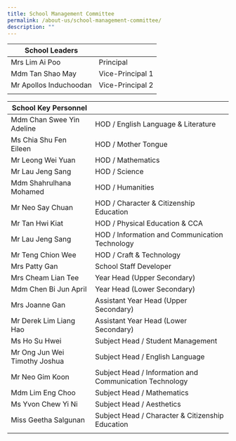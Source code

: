```yaml
---
title: School Management Committee
permalink: /about-us/school-management-committee/
description: ""
---
```

| School Leaders |  |
|---|---|
| Mrs Lim Ai Poo | Principal |
| Mdm Tan Shao May | Vice-Principal 1 |
|  Mr Apollos Induchoodan | Vice-Principal 2 |
| | | 

| School Key Personnel |  |
|---|---|
| Mdm Chan Swee Yin Adeline | HOD / English Language & Literature |
| Ms Chia Shu Fen Eileen | HOD / Mother Tongue  |
| Mr Leong Wei Yuan | HOD / Mathematics |
| Mr Lau Jeng Sang  | HOD / Science  |
| Mdm Shahrulhana Mohamed   | HOD / Humanities |
| Mr Neo Say Chuan  | HOD / Character & Citizenship Education  |
| Mr Tan Hwi Kiat   | HOD / Physical Education & CCA  |
| Mr Lau Jeng Sang | HOD / Information and Communication Technology  |
| Mr Teng Chion Wee  | HOD / Craft & Technology  |
| Mrs Patty Gan  | School Staff Developer  |
| Mrs Cheam Lian Tee  | Year Head (Upper Secondary)  |
| Mdm Chen Bi Jun April  | Year Head (Lower Secondary)   |
| Mrs Joanne Gan  | Assistant Year Head (Upper Secondary)  |
| Mr Derek Lim Liang Hao   | Assistant Year Head (Lower Secondary)  |
| Ms Ho Su Hwei  | Subject Head / Student Management  |
| Mr Ong Jun Wei Timothy Joshua  | Subject Head / English Language |
| Mr Neo Gim Koon  | Subject Head / Information and Communication Technology  |
| Mdm Lim Eng Choo  | Subject Head / Mathematics  |
| Ms Yvon Chew Yi Ni  | Subject Head / Aesthetics  |
| Miss Geetha Salgunan  | Subject Head / Character & Citizenship Education  |
| | | 